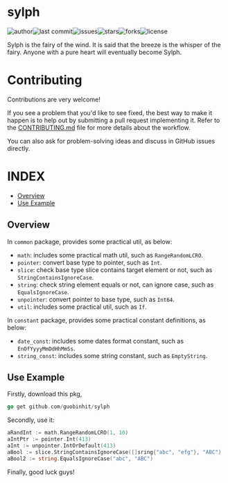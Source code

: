 # sylph

![author](https://img.shields.io/badge/author-chariesgavin-blueviolet.svg)![last
commit](https://img.shields.io/github/last-commit/guobinhit/sylph.svg)![issues](https://img.shields.io/github/issues/guobinhit/sylph.svg)![stars](https://img.shields.io/github/stars/guobinhit/sylph.svg)![forks](https://img.shields.io/github/forks/guobinhit/sylph.svg)![license](https://img.shields.io/github/license/guobinhit/sylph.svg)

Sylph is the fairy of the wind. It is said that the breeze is the whisper of the fairy. Anyone with a pure heart will
eventually become Sylph.

# Contributing

Contributions are very welcome!

If you see a problem that you'd like to see fixed, the best way to make it happen is to help out by submitting a pull request implementing it. Refer to the [CONTRIBUTING.md](https://github.com/guobinhit/myleetcode/blob/master/CONTRIBUTING.md) file for more details about the workflow.

You can also ask for problem-solving ideas and discuss in GitHub issues directly.

# INDEX

- [Overview](#overview)
- [Use Example](#use-example)

## Overview

In `common` package, provides some practical util, as below:

- `math`: includes some practical math util, such as `RangeRandomLCRO`.
- `pointer`: convert base type to pointer, such as `Int`.
- `slice`: check base type slice contains target element or not, such as `StringContainsIgnoreCase`.
- `string`: check string element equals or not, can ignore case, such as `EqualsIgnoreCase`.
- `unpointer`: convert pointer to base type, such as `Int64`.
- `util`: includes some practical util, such as `If`.

In `constant` package, provides some practical constant definitions, as below:

- `date_const`: includes some dates format constant, such as `EnOfYyyyMmDdHhMmSs`.
- `string_const`: includes some string constant, such as `EmptyString`.

## Use Example

Firstly, download this pkg,

```go
go get github.com/guobinhit/sylph
```

Secondly, use it:

```go
aRandInt := math.RangeRandomLCRO(1, 10)
aIntPtr := pointer.Int(413)
aInt := unpointer.IntOrDefault(413)
aBool := slice.StringContainsIgnoreCase([]sring{"abc", "efg"}, "ABC")
aBool2 := string.EqualsIgnoreCase("abc", "ABC")
```

Finally, good luck guys!